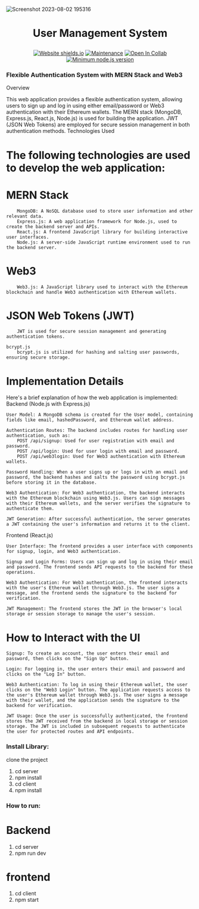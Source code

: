 
![Screenshot 2023-08-02 195316](https://github.com/ayush645/Luganodes/assets/80757890/17adb753-4826-4c26-b0f6-355710889519)


  <h1><p align="center"><b><b>User Management System</b></b>
</p></h1>

<div align="center">

  <a href="">![Website shields.io](https://img.shields.io/website-up-down-green-red/http/shields.io.svg)</a>
  <a href="">![Maintenance](https://img.shields.io/badge/Maintained%3F-yes-green.svg)</a>
  <a href="">![Open In Collab](https://colab.research.google.com/assets/colab-badge.svg)</a>
  <a href="">[![Minimum node.js version](https://badgen.net/npm/node/express)](https://npmjs.com/package/express)</a>
</div>




### Flexible Authentication System with MERN Stack and Web3
Overview

This web application provides a flexible authentication system, allowing users to sign up and log in using either email/password or Web3 authentication with their Ethereum wallets. The MERN stack (MongoDB, Express.js, React.js, Node.js) is used for building the application. JWT (JSON Web Tokens) are employed for secure session management in both authentication methods.
Technologies Used

# The following technologies are used to develop the web application:

#   MERN Stack
        MongoDB: A NoSQL database used to store user information and other relevant data.
        Express.js: A web application framework for Node.js, used to create the backend server and APIs.
        React.js: A frontend JavaScript library for building interactive user interfaces.
        Node.js: A server-side JavaScript runtime environment used to run the backend server.

#    Web3
        Web3.js: A JavaScript library used to interact with the Ethereum blockchain and handle Web3 authentication with Ethereum wallets.

#    JSON Web Tokens (JWT)
        JWT is used for secure session management and generating authentication tokens.

    bcrypt.js
        bcrypt.js is utilized for hashing and salting user passwords, ensuring secure storage.

# Implementation Details

Here's a brief explanation of how the web application is implemented:
Backend (Node.js with Express.js)

    User Model: A MongoDB schema is created for the User model, containing fields like email, hashedPassword, and Ethereum wallet address.

    Authentication Routes: The backend includes routes for handling user authentication, such as:
        POST /api/signup: Used for user registration with email and password.
        POST /api/login: Used for user login with email and password.
        POST /api/web3login: Used for Web3 authentication with Ethereum wallets.

    Password Handling: When a user signs up or logs in with an email and password, the backend hashes and salts the password using bcrypt.js before storing it in the database.

    Web3 Authentication: For Web3 authentication, the backend interacts with the Ethereum blockchain using Web3.js. Users can sign messages with their Ethereum wallets, and the server verifies the signature to authenticate them.

    JWT Generation: After successful authentication, the server generates a JWT containing the user's information and returns it to the client.

Frontend (React.js)

    User Interface: The frontend provides a user interface with components for signup, login, and Web3 authentication.

    Signup and Login Forms: Users can sign up and log in using their email and password. The frontend sends API requests to the backend for these operations.

    Web3 Authentication: For Web3 authentication, the frontend interacts with the user's Ethereum wallet through Web3.js. The user signs a message, and the frontend sends the signature to the backend for verification.

    JWT Management: The frontend stores the JWT in the browser's local storage or session storage to manage the user's session.

# How to Interact with the UI

    Signup: To create an account, the user enters their email and password, then clicks on the "Sign Up" button.

    Login: For logging in, the user enters their email and password and clicks on the "Log In" button.

    Web3 Authentication: To log in using their Ethereum wallet, the user clicks on the "Web3 Login" button. The application requests access to the user's Ethereum wallet through Web3.js. The user signs a message with their wallet, and the application sends the signature to the backend for verification.

    JWT Usage: Once the user is successfully authenticated, the frontend stores the JWT received from the backend in local storage or session storage. The JWT is included in subsequent requests to authenticate the user for protected routes and API endpoints.





### Install Library:

 clone the project 

 1. cd server
 2. npm install
 3. cd client
 4.  npm install

 

### How to  run:

# Backend
1. cd server
2. npm run dev

# frontend
1. cd client
2. npm start

